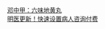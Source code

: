  
[邓中甲：六味地黄丸](http://www.dianyue.me/archives/215/tr2kp9v9g5tjnnk0/)  
[明医更新！快速设置病人咨询付费](http://www.dianyue.me/archives/155/eoyhvfsl42vi74bz/)